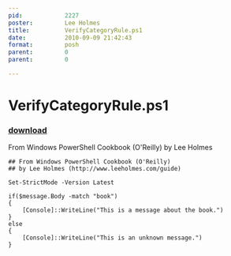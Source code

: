 ```yaml
---
pid:            2227
poster:         Lee Holmes
title:          VerifyCategoryRule.ps1
date:           2010-09-09 21:42:43
format:         posh
parent:         0
parent:         0

---
```


# VerifyCategoryRule.ps1

### [download](2227.ps1)

From Windows PowerShell Cookbook (O'Reilly) by Lee Holmes

```posh
## From Windows PowerShell Cookbook (O'Reilly)
## by Lee Holmes (http://www.leeholmes.com/guide)

Set-StrictMode -Version Latest

if($message.Body -match "book")
{
    [Console]::WriteLine("This is a message about the book.")
}
else
{
    [Console]::WriteLine("This is an unknown message.")
}
```
